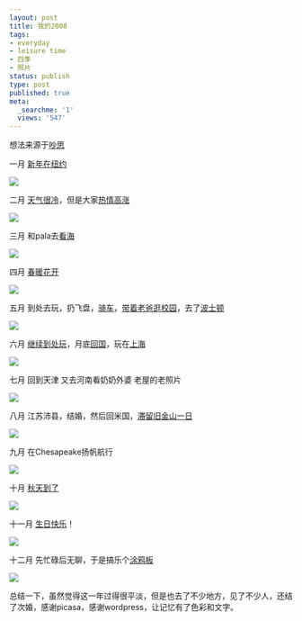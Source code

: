 ```yaml
---
layout: post
title: 我的2008
tags:
- everyday
- leisure time
- 四季
- 照片
status: publish
type: post
published: true
meta:
  _searchme: '1'
  views: '547'
---
```

想法来源于<a href="http://chao4.cn/2008/12/25/my2008-part1/" target="_blank">吵思</a>

一月 <a href="http://azaleasays.com/wp-content/uploads/2010/07/ssl20785.jpg2008/01/06/new-year-new-york/" target="_blank">新年在纽约</a>

![](https://dl.dropboxusercontent.com/u/308058/blogimages/2010/07/jan.jpg)

二月 <a href="http://azaleasays.com/2008/02/12/heavy-snow/" target="_blank">天气很冷</a>，但是大家<a href="http://azaleasays.com/wp-content/uploads/2010/07/ssl20785.jpg2008/02/24/thon-for-the-kids/" target="_blank">热情高涨</a>

![](https://dl.dropboxusercontent.com/u/308058/blogimages/2010/07/feb2.jpg)

三月 和pala去<a href="http://azaleasays.com/2008/03/14/spring-break-tour/" target="_blank">看海</a>

![](https://dl.dropboxusercontent.com/u/308058/blogimages/2010/07/mar2.jpg)

四月 <a href="http://azaleasays.com/wp-content/uploads/2010/07/ssl20785.jpg2008/04/20/recent/" target="_blank">春暖花开</a>

![](http://azaleasays.files.wordpress.com/2008/12/apr.jpg)

五月 到处去玩，扔飞盘，<a href="http://azaleasays.com/2008/05/08/first-biking-in-2008/" target="_blank">骑车</a>，<a href="http://azaleasays.com/2008/05/17/dad-visit-one-day-at-centre-county/">带着老爸逛校园</a>，去了<a href="http://azaleasays.com/2008/05/26/boston-yale/" target="_blank">波士顿</a>

![](http://azaleasays.files.wordpress.com/2008/12/may2.jpg)

六月 <a href="http://azaleasays.com/2008/06/16/idling-days/">继续到处玩</a>，月底<a href="http://azaleasays.com/2008/06/17/travel-plan-back-to-china/" target="_blank">回国</a>，玩在<a href="http://azaleasays.com/2008/07/01/in-a-hurry/" target="_blank">上海</a>

![](https://dl.dropboxusercontent.com/u/308058/blogimages/2010/07/jun.jpg)

七月 回到天津 又去河南看奶奶外婆 老屋的老照片

![](https://dl.dropboxusercontent.com/u/308058/blogimages/2010/07/ssl20785.jpg)

八月 江苏沛县，结婚，然后回米国，<a href="http://ztpala.com/2008/08/17/half-day-safrancisco/" target="_blank">滞留旧金山一日</a>

![](https://dl.dropboxusercontent.com/u/308058/blogimages/2010/07/aug2.jpg)

九月 在Chesapeake扬帆航行

![](http://azaleasays.files.wordpress.com/2008/12/sep.jpg)

十月 <a href="http://azaleasays.com/2008/10/13/touch-the-fall-biking-canoeing-and-driving/" target="_blank">秋天到了</a>

![](http://azaleasays.files.wordpress.com/2008/12/oct.jpg)

十一月 <a href="http://azaleasays.com/2008/11/21/23th-birthday/" target="_blank">生日快乐</a>！

![](https://dl.dropboxusercontent.com/u/308058/blogimages/2010/07/nov.jpg)

十二月 先忙碌后无聊，于是搞乐个<a href="http://azaleasays.com/2008/12/24/graffiti/" target="_blank">涂鸦板</a>

![](http://azaleasays.files.wordpress.com/2008/12/isurf.jpg)

总结一下，虽然觉得这一年过得很平淡，但是也去了不少地方，见了不少人，还结了次婚，感谢picasa，感谢wordpress，让记忆有了色彩和文字。

